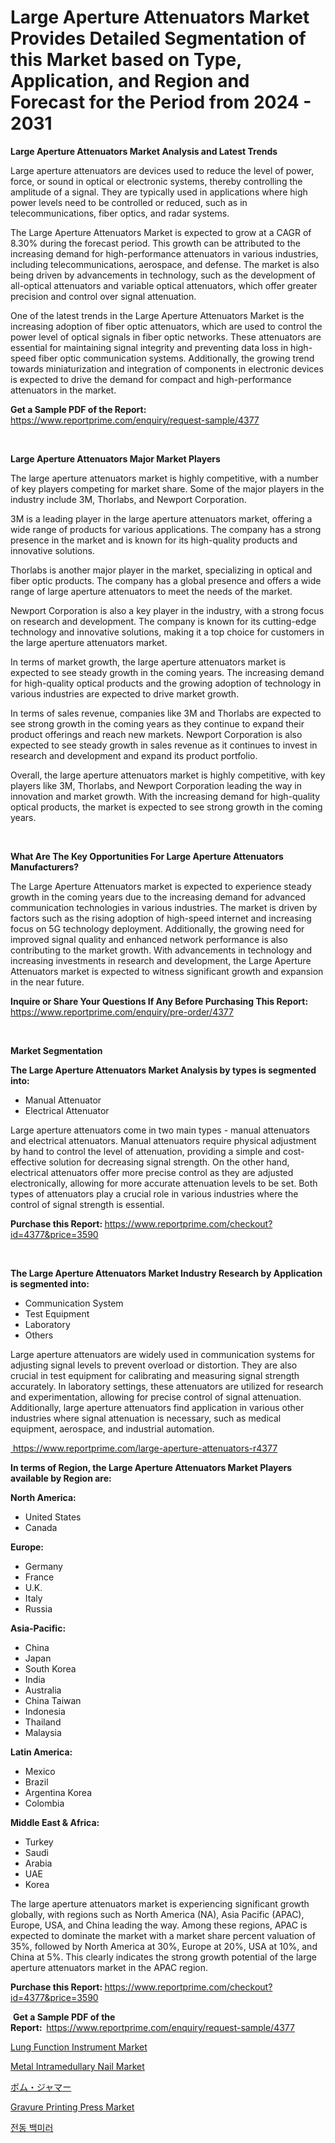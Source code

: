 <p><h1>Large Aperture Attenuators Market Provides Detailed Segmentation of this Market based on Type, Application, and Region and Forecast for the Period from 2024 - 2031</h1></p><p><strong>Large Aperture Attenuators Market Analysis and Latest Trends</strong></p>
<p><p>Large aperture attenuators are devices used to reduce the level of power, force, or sound in optical or electronic systems, thereby controlling the amplitude of a signal. They are typically used in applications where high power levels need to be controlled or reduced, such as in telecommunications, fiber optics, and radar systems.</p><p>The Large Aperture Attenuators Market is expected to grow at a CAGR of 8.30% during the forecast period. This growth can be attributed to the increasing demand for high-performance attenuators in various industries, including telecommunications, aerospace, and defense. The market is also being driven by advancements in technology, such as the development of all-optical attenuators and variable optical attenuators, which offer greater precision and control over signal attenuation.</p><p>One of the latest trends in the Large Aperture Attenuators Market is the increasing adoption of fiber optic attenuators, which are used to control the power level of optical signals in fiber optic networks. These attenuators are essential for maintaining signal integrity and preventing data loss in high-speed fiber optic communication systems. Additionally, the growing trend towards miniaturization and integration of components in electronic devices is expected to drive the demand for compact and high-performance attenuators in the market.</p></p>
<p><strong>Get a Sample PDF of the Report:&nbsp;</strong> <a href="https://www.reportprime.com/enquiry/request-sample/4377">https://www.reportprime.com/enquiry/request-sample/4377</a></p>
<p>&nbsp;</p>
<p><strong>Large Aperture Attenuators Major Market Players</strong></p>
<p><p>The large aperture attenuators market is highly competitive, with a number of key players competing for market share. Some of the major players in the industry include 3M, Thorlabs, and Newport Corporation.</p><p>3M is a leading player in the large aperture attenuators market, offering a wide range of products for various applications. The company has a strong presence in the market and is known for its high-quality products and innovative solutions.</p><p>Thorlabs is another major player in the market, specializing in optical and fiber optic products. The company has a global presence and offers a wide range of large aperture attenuators to meet the needs of the market.</p><p>Newport Corporation is also a key player in the industry, with a strong focus on research and development. The company is known for its cutting-edge technology and innovative solutions, making it a top choice for customers in the large aperture attenuators market.</p><p>In terms of market growth, the large aperture attenuators market is expected to see steady growth in the coming years. The increasing demand for high-quality optical products and the growing adoption of technology in various industries are expected to drive market growth.</p><p>In terms of sales revenue, companies like 3M and Thorlabs are expected to see strong growth in the coming years as they continue to expand their product offerings and reach new markets. Newport Corporation is also expected to see steady growth in sales revenue as it continues to invest in research and development and expand its product portfolio.</p><p>Overall, the large aperture attenuators market is highly competitive, with key players like 3M, Thorlabs, and Newport Corporation leading the way in innovation and market growth. With the increasing demand for high-quality optical products, the market is expected to see strong growth in the coming years.</p></p>
<p>&nbsp;</p>
<p><strong>What Are The Key Opportunities For Large Aperture Attenuators Manufacturers?</strong></p>
<p><p>The Large Aperture Attenuators market is expected to experience steady growth in the coming years due to the increasing demand for advanced communication technologies in various industries. The market is driven by factors such as the rising adoption of high-speed internet and increasing focus on 5G technology deployment. Additionally, the growing need for improved signal quality and enhanced network performance is also contributing to the market growth. With advancements in technology and increasing investments in research and development, the Large Aperture Attenuators market is expected to witness significant growth and expansion in the near future.</p></p>
<p><strong>Inquire or Share Your Questions If Any Before Purchasing This Report:</strong> <a href="https://www.reportprime.com/enquiry/pre-order/4377">https://www.reportprime.com/enquiry/pre-order/4377</a></p>
<p>&nbsp;</p>
<p><strong>Market Segmentation</strong></p>
<p><strong>The Large Aperture Attenuators Market Analysis by types is segmented into:</strong></p>
<p><ul><li>Manual Attenuator</li><li>Electrical Attenuator</li></ul></p>
<p><p>Large aperture attenuators come in two main types - manual attenuators and electrical attenuators. Manual attenuators require physical adjustment by hand to control the level of attenuation, providing a simple and cost-effective solution for decreasing signal strength. On the other hand, electrical attenuators offer more precise control as they are adjusted electronically, allowing for more accurate attenuation levels to be set. Both types of attenuators play a crucial role in various industries where the control of signal strength is essential.</p></p>
<p><strong>Purchase this Report:&nbsp;</strong><a href="https://www.reportprime.com/checkout?id=4377&price=3590">https://www.reportprime.com/checkout?id=4377&price=3590</a></p>
<p>&nbsp;</p>
<p><strong>The Large Aperture Attenuators Market Industry Research by Application is segmented into:</strong></p>
<p><ul><li>Communication System</li><li>Test Equipment</li><li>Laboratory</li><li>Others</li></ul></p>
<p><p>Large aperture attenuators are widely used in communication systems for adjusting signal levels to prevent overload or distortion. They are also crucial in test equipment for calibrating and measuring signal strength accurately. In laboratory settings, these attenuators are utilized for research and experimentation, allowing for precise control of signal attenuation. Additionally, large aperture attenuators find application in various other industries where signal attenuation is necessary, such as medical equipment, aerospace, and industrial automation.</p></p>
<p><a href="https://www.reportprime.com/large-aperture-attenuators-r4377">&nbsp;https://www.reportprime.com/large-aperture-attenuators-r4377</a></p>
<p><strong>In terms of Region, the Large Aperture Attenuators Market Players available by Region are:</strong></p>
<p>
    <p> <strong> North America: </strong>
        <ul>
            <li>United States</li>
            <li>Canada</li>
        </ul>
        </p> 
    <p> <strong> Europe: </strong>
        <ul>
            <li>Germany</li>
            <li>France</li>
            <li>U.K.</li>
            <li>Italy</li>
            <li>Russia</li>
        </ul>
        </p> 
    <p> <strong> Asia-Pacific: </strong>
        <ul>
            <li>China</li>
            <li>Japan</li>
            <li>South Korea</li>
            <li>India</li>
            <li>Australia</li>
            <li>China Taiwan</li>
            <li>Indonesia</li>
            <li>Thailand</li>
            <li>Malaysia</li>
        </ul>
        </p> 
    <p> <strong> Latin America: </strong>
        <ul>
            <li>Mexico</li>
            <li>Brazil</li>
            <li>Argentina Korea</li>
            <li>Colombia</li>
        </ul>
        </p> 
    <p> <strong> Middle East & Africa: </strong>
        <ul>
            <li>Turkey</li>
            <li>Saudi</li>
            <li>Arabia</li>
            <li>UAE</li>
            <li>Korea</li>
        </ul>
    </p>
    </p>
<p><p>The large aperture attenuators market is experiencing significant growth globally, with regions such as North America (NA), Asia Pacific (APAC), Europe, USA, and China leading the way. Among these regions, APAC is expected to dominate the market with a market share percent valuation of 35%, followed by North America at 30%, Europe at 20%, USA at 10%, and China at 5%. This clearly indicates the strong growth potential of the large aperture attenuators market in the APAC region.</p></p>
<p><strong>Purchase this Report: </strong><a href="https://www.reportprime.com/checkout?id=4377&price=3590">https://www.reportprime.com/checkout?id=4377&price=3590</a></p>
<p>&nbsp;<strong>Get a Sample PDF of the Report:&nbsp;&nbsp;</strong><a href="https://www.reportprime.com/enquiry/request-sample/4377">https://www.reportprime.com/enquiry/request-sample/4377</a></p>
<p><strong></strong></p>
<p><p><a href="https://issuu.com/reportprime-2/docs/lung-function-instrument-market-size-2030.pptx">Lung Function Instrument Market</a></p><p><a href="https://issuu.com/reportprime-2/docs/metal-intramedullary-nail-market-size-2030.pptx">Metal Intramedullary Nail Market</a></p><p><a href="https://github.com/ihabdkwlxs948/Market-Research-Report-List-3/blob/main/859551943003.md">ボム・ジャマー</a></p><p><a href="https://medium.com/@bryaneal908/exploring-gravure-printing-press-market-dynamics-global-trends-and-future-growth-prospects-2024-165cfa821de2">Gravure Printing Press Market</a></p><p><a href="https://medium.com/@audrinaxcode_20218/%EC%A0%84%EB%8F%99-%EB%A6%AC%EC%96%B4%EB%B7%B0-%EB%AF%B8%EB%9F%AC-%EC%8B%9C%EC%9E%A5-%EC%8B%9C%EC%9E%A5-%EC%84%B8%EB%B6%84%ED%99%94-%EC%A7%80%EC%97%AD-%EC%A7%80%EC%97%AD-%EB%B0%8F-2031%EB%85%84%EA%B9%8C%EC%A7%80-%EC%8B%9C%EC%9E%A5-%EC%A0%84%EB%A7%9D-f2f8a30b47cb">전동 백미러</a></p></p>